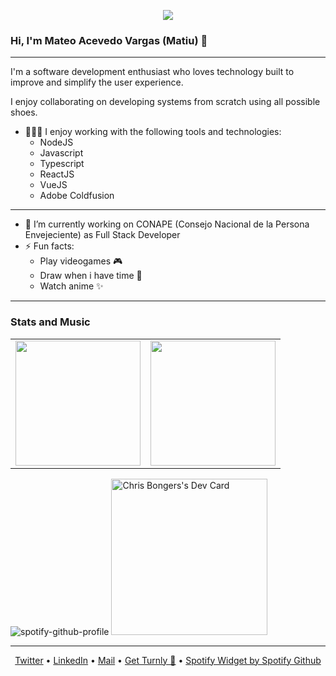 <div align="center">
  <p align="center">
      <a href="https://github.com/turnly" target="_blank" rel="noopener">
          <img src="https://raw.githubusercontent.com/turnly/turnly/develop/docs/assets/twitter-banner.png" />
      </a>
  </p>
</div>

### Hi, I'm Mateo Acevedo Vargas (Matiu) 👋

---

I'm a software development enthusiast who loves technology built to improve and simplify the user experience.

I enjoy collaborating on developing systems from scratch using all possible shoes.

- 🧑🏻‍💻 I enjoy working with the following tools and technologies:
  - NodeJS
  - Javascript 
  - Typescript
  - ReactJS
  - VueJS
  - Adobe Coldfusion

---

- 🔭 I’m currently working on CONAPE (Consejo Nacional de la Persona Envejeciente) as Full Stack Developer
- ⚡ Fun facts:
  - Play videogames 🎮
  - Draw when i have time 🎨
  - Watch anime ✨

---
### Stats and Music
<table cellpadding="0">
  <tr style="padding: 0">
    <!-- GitHub Stats Card -->  
    <td valign="top"><img height="200" src="https://github-readme-stats.vercel.app/api?username=deloreean&count_private=true&show_icons=true&theme=dark"/></td>
    <!-- GitHub Top Language Card -->
    <td valign="top"><img height="200" src="https://github-readme-stats.vercel.app/api/top-langs/?username=deloreean&layout=compact&theme=dark"/></td>
  </tr>
</table> 

![spotify-github-profile](https://spotify-github-profile.vercel.app/api/view?uid=klokfredo&cover_image=true&theme=default&show_offline=false&background_color=121212&interchange=false&bar_color_cover=true)
<a href="https://app.daily.dev/DailyDevTips"><img src="https://github.com/ooaatss/ooaatss/blob/main/devcard.svg" width="250" alt="Chris Bongers's Dev Card"/></a>


---
<p align="center">
  <a href="https://twitter.com/matiuudev">Twitter</a> •
  <a href="https://do.linkedin.com/in/mateo-acevedo-b07a72202">LinkedIn</a> •
  <a href="mailto:mateoacevedo809@gmail.com">Mail</a> •
  <a href="https://turnly.app">Get Turnly 🚀</a> •
  <a href="https://github.com/kittinan/spotify-github-profile">Spotify Widget by Spotify Github </a>
</p>

